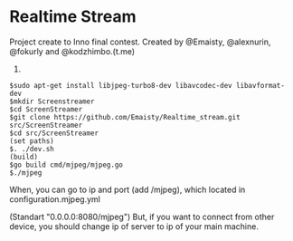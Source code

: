 # Realtime Stream

Project create to Inno final contest.
Created by @Emaisty, @alexnurin, @fokurly and @kodzhimbo.(t.me)

1)
```
$sudo apt-get install libjpeg-turbo8-dev libavcodec-dev libavformat-dev
$mkdir Screenstreamer
$cd ScreenStreamer
$git clone https://github.com/Emaisty/Realtime_stream.git src/ScreenStreamer
$cd src/ScreenStreamer
(set paths)
$. ./dev.sh
(build)
$go build cmd/mjpeg/mjpeg.go
$./mjpeg
```
When, you can go to ip and port (add /mjpeg), which located in configuration.mjpeg.yml

(Standart "0.0.0.0:8080/mjpeg")
But, if you want to connect from other device, you should change ip of server to ip of your main machine. 
